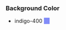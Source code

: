 ### Background Color

- indigo-400 <span style="background-color: rgb(129 140 248); padding-left: 12px;">&nbsp;</span>